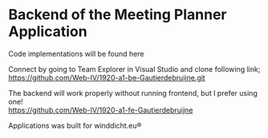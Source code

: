 # Backend of the Meeting Planner Application
Code implementations will be found here

Connect by going to Team Explorer in Visual Studio and clone following link;
https://github.com/Web-IV/1920-a1-be-Gautierdebruijne.git

The backend will work properly without running frontend, but I prefer using one! <br>
https://github.com/Web-IV/1920-a1-fe-Gautierdebruijne

Applications was built for winddicht.eu®
